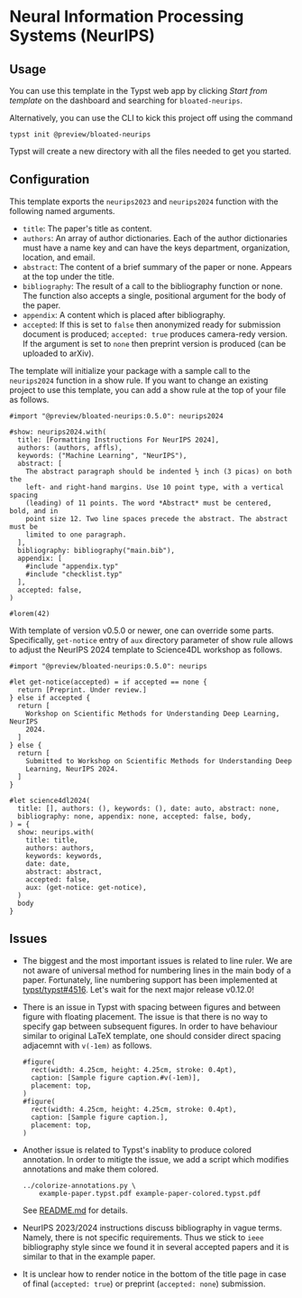 # Neural Information Processing Systems (NeurIPS)

## Usage

You can use this template in the Typst web app by clicking _Start from
template_ on the dashboard and searching for `bloated-neurips`.

Alternatively, you can use the CLI to kick this project off using the command

```shell
typst init @preview/bloated-neurips
```

Typst will create a new directory with all the files needed to get you started.

## Configuration

This template exports the `neurips2023` and `neurips2024` function with the
following named arguments.

- `title`: The paper's title as content.
- `authors`: An array of author dictionaries. Each of the author dictionaries
  must have a name key and can have the keys department, organization,
  location, and email.
- `abstract`: The content of a brief summary of the paper or none. Appears at
  the top under the title.
- `bibliography`: The result of a call to the bibliography function or none.
  The function also accepts a single, positional argument for the body of the
  paper.
- `appendix`: A content which is placed after bibliography.
- `accepted`: If this is set to `false` then anonymized ready for submission
  document is produced; `accepted: true` produces camera-redy version. If
  the argument is set to `none` then preprint version is produced (can be
  uploaded to arXiv).

The template will initialize your package with a sample call to the
`neurips2024` function in a show rule. If you want to change an existing
project to use this template, you can add a show rule at the top of your file
as follows.

```typst
#import "@preview/bloated-neurips:0.5.0": neurips2024

#show: neurips2024.with(
  title: [Formatting Instructions For NeurIPS 2024],
  authors: (authors, affls),
  keywords: ("Machine Learning", "NeurIPS"),
  abstract: [
    The abstract paragraph should be indented ½ inch (3 picas) on both the
    left- and right-hand margins. Use 10 point type, with a vertical spacing
    (leading) of 11 points. The word *Abstract* must be centered, bold, and in
    point size 12. Two line spaces precede the abstract. The abstract must be
    limited to one paragraph.
  ],
  bibliography: bibliography("main.bib"),
  appendix: [
    #include "appendix.typ"
    #include "checklist.typ"
  ],
  accepted: false,
)

#lorem(42)
```

With template of version v0.5.0 or newer, one can override some parts.
Specifically, `get-notice` entry of `aux` directory parameter of show rule
allows to adjust the NeurIPS 2024 template to Science4DL workshop as follows.

```typst
#import "@preview/bloated-neurips:0.5.0": neurips

#let get-notice(accepted) = if accepted == none {
  return [Preprint. Under review.]
} else if accepted {
  return [
    Workshop on Scientific Methods for Understanding Deep Learning, NeurIPS
    2024.
  ]
} else {
  return [
    Submitted to Workshop on Scientific Methods for Understanding Deep
    Learning, NeurIPS 2024.
  ]
}

#let science4dl2024(
  title: [], authors: (), keywords: (), date: auto, abstract: none,
  bibliography: none, appendix: none, accepted: false, body,
) = {
  show: neurips.with(
    title: title,
    authors: authors,
    keywords: keywords,
    date: date,
    abstract: abstract,
    accepted: false,
    aux: (get-notice: get-notice),
  )
  body
}
```

## Issues

- The biggest and the most important issues is related to line ruler. We are
  not aware of universal method for numbering lines in the main body of a
  paper. Fortunately, line numbering support has been implemented at
  [typst/typst#4516][4]. Let's wait for the next major release v0.12.0!

- There is an issue in Typst with spacing between figures and between figure
  with floating placement. The issue is that there is no way to specify gap
  between subsequent figures. In order to have behaviour similar to original
  LaTeX template, one should consider direct spacing adjacemnt with `v(-1em)`
  as follows.

  ```typst
  #figure(
    rect(width: 4.25cm, height: 4.25cm, stroke: 0.4pt),
    caption: [Sample figure caption.#v(-1em)],
    placement: top,
  )
  #figure(
    rect(width: 4.25cm, height: 4.25cm, stroke: 0.4pt),
    caption: [Sample figure caption.],
    placement: top,
  )
  ```

- Another issue is related to Typst's inablity to produce colored annotation.
  In order to mitigte the issue, we add a script which modifies annotations and
  make them colored.

  ```shell
  ../colorize-annotations.py \
      example-paper.typst.pdf example-paper-colored.typst.pdf
  ```

  See [README.md][3] for details.

- NeurIPS 2023/2024 instructions discuss bibliography in vague terms. Namely,
  there is not specific requirements. Thus we stick to `ieee` bibliography
  style since we found it in several accepted papers and it is similar to that
  in the example paper.

- It is unclear how to render notice in the bottom of the title page in case of
  final (`accepted: true`) or preprint (`accepted: none`) submission.

[3]: https://github.com/daskol/typst-templates/#colored-annotations
[4]: https://github.com/typst/typst/pull/4516

